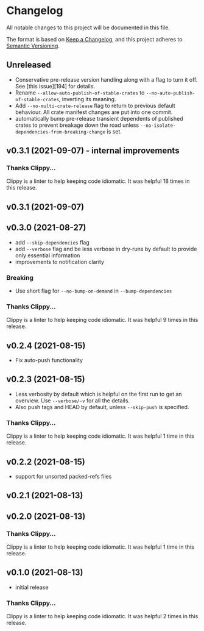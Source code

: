 # Changelog

All notable changes to this project will be documented in this file.

The format is based on [Keep a Changelog](https://keepachangelog.com/en/1.0.0/),
and this project adheres to [Semantic Versioning](https://semver.org/spec/v2.0.0.html).

## Unreleased

- Conservative pre-release version handling along with a flag to turn it off. See [this issue][194] for details.
- Rename `--allow-auto-publish-of-stable-crates` to `--no-auto-publish-of-stable-crates`, inverting its meaning.
- Add `--no-multi-crate-release` flag to return to previous default behaviour. All crate manifest changes are put into one commit.
- automatically bump pre-release transient dependents of published crates to prevent breakage down the road unless 
  `--no-isolate-dependencies-from-breaking-change` is set.

## v0.3.1 (2021-09-07) - internal improvements
### Thanks Clippy…

Clippy is a linter to help keeping code idiomatic. It was helpful 18 times in this release.

## v0.3.1 (2021-09-07)

## v0.3.0 (2021-08-27)

- add `--skip-dependencies` flag
- add `--verbose` flag and be less verbose in dry-runs by default to provide only essential information
- improvements to notification clarity

### Breaking

- Use short flag for `--no-bump-on-demand` in `--bump-dependencies`

### Thanks Clippy…

Clippy is a linter to help keeping code idiomatic. It was helpful 9 times in this release.

## v0.2.4 (2021-08-15)

- Fix auto-push functionality

## v0.2.3 (2021-08-15)

- Less verbosity by default which is helpful on the first run to get an overview. Use `--verbose/-v` for all the details.
- Also push tags and HEAD by default, unless `--skip-push` is specified.

### Thanks Clippy…

Clippy is a linter to help keeping code idiomatic. It was helpful 1 time in this release.

## v0.2.2 (2021-08-15)

- support for unsorted packed-refs files

## v0.2.1 (2021-08-13)

## v0.2.0 (2021-08-13)

### Thanks Clippy…

Clippy is a linter to help keeping code idiomatic. It was helpful 1 time in this release.

## v0.1.0 (2021-08-13)

- initial release
### Thanks Clippy…

Clippy is a linter to help keeping code idiomatic. It was helpful 2 times in this release.


